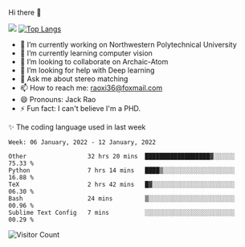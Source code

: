Hi there 👋

![](https://github-readme-stats.vercel.app/api?username=Raohaocheng)
[![Top Langs](https://github-readme-stats.vercel.app/api/top-langs/?username=Raohaocheng&layout=compact)](https://github.com/anuraghazra/github-readme-stats)

- 🔭 I’m currently working on Northwestern Polytechnical University
- 🌱 I’m currently learning computer vision
- 👯 I’m looking to collaborate on Archaic-Atom
- 🤔 I’m looking for help with Deep learning
- 💬 Ask me about stereo matching
- 📫 How to reach me: raoxi36@foxmail.com
- 😄 Pronouns: Jack Rao
- ⚡ Fun fact: I can't believe I'm a PHD.

✨ The coding language used in last week
<!--START_SECTION:waka-->
```text
Week: 06 January, 2022 - 12 January, 2022

Other                 32 hrs 20 mins  ██████████████████▓░░░░░░   75.33 % 
Python                7 hrs 14 mins   ████▒░░░░░░░░░░░░░░░░░░░░   16.88 % 
TeX                   2 hrs 42 mins   █▓░░░░░░░░░░░░░░░░░░░░░░░   06.30 % 
Bash                  24 mins         ▒░░░░░░░░░░░░░░░░░░░░░░░░   00.96 % 
Sublime Text Config   7 mins          ░░░░░░░░░░░░░░░░░░░░░░░░░   00.29 % 
```
<!--END_SECTION:waka-->

![Visitor Count](https://profile-counter.glitch.me/Raohaocheng/count.svg)
